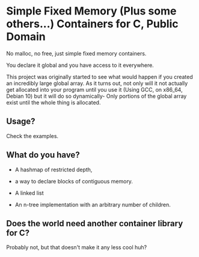 # Simple Fixed Memory (Plus some others...) Containers for C, Public Domain

No malloc, no free, just simple fixed memory containers.

You declare it global and you have access to it everywhere.

This project was originally started to see what would happen if you created an incredibly large
global array. As it turns out, not only will it not actually get allocated into your program
until you use it (Using GCC, on x86_64, Debian 10) but it will do so dynamically- Only portions
of the global array exist until the whole thing is allocated.

## Usage?

Check the examples.

## What do you have?

* A hashmap of restricted depth, 

* a way to declare blocks of contiguous memory.

* A linked list

* An n-tree implementation with an arbitrary number of children.

## Does the world need another container library for C?

Probably not, but that doesn't make it any less cool huh? 
